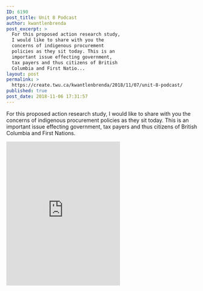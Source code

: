 ```yaml
---
ID: 6190
post_title: Unit 8 Podcast
author: kwantlenbrenda
post_excerpt: >
  For this proposed action research study,
  I would like to share with you the
  concerns of indigenous procurement
  policies as they sit today. This is an
  important issue effecting government,
  tax payers and thus citizens of British
  Columbia and First Natio...
layout: post
permalink: >
  https://create.twu.ca/kwantlenbrenda/2018/11/07/unit-8-podcast/
published: true
post_date: 2018-11-06 17:31:57
---
```

For this proposed action research study, I would like to share with you the concerns of indigenous procurement policies as they sit today. This is an important issue effecting government, tax payers and thus citizens of British Columbia and First Nations.

<iframe src="https://open.spotify.com/embed/show/26x3Fn2pOjMDINlj1AbrQj" width="300" height="380" frameborder="0" allowtransparency="true" allow="encrypted-media"></iframe>

&nbsp;